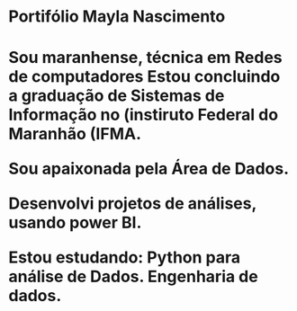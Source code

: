 <h1> Portifólio Mayla Nascimento <h1>

  Sou maranhense, técnica em Redes de computadores
  Estou concluindo a graduação de Sistemas de Informação no (instiruto Federal do Maranhão (IFMA.
  
  Sou apaixonada pela Área de Dados.
  
  
  Desenvolvi projetos de análises, usando power BI.

  Estou estudando:
  Python para análise de Dados.
  Engenharia de dados.
  
  
